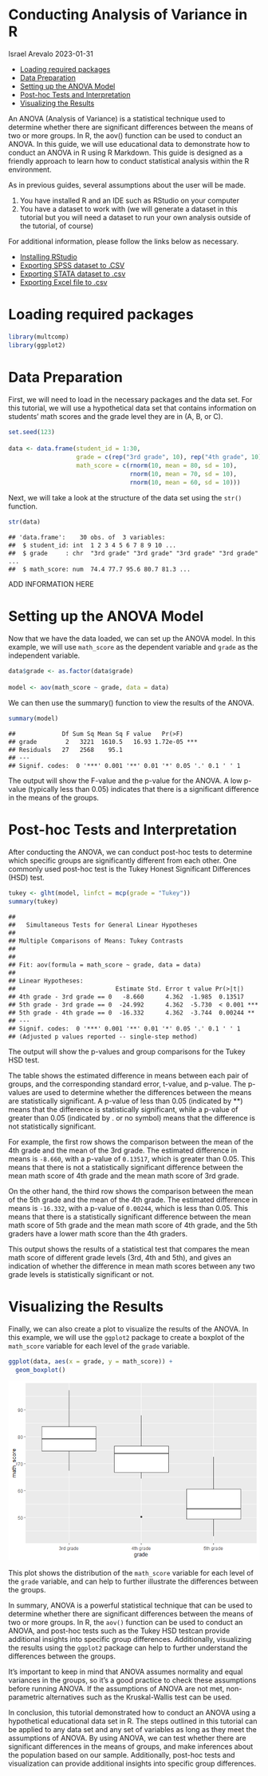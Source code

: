 Conducting Analysis of Variance in R
================
Israel Arevalo
2023-01-31

- <a href="#loading-required-packages"
  id="toc-loading-required-packages">Loading required packages</a>
- <a href="#data-preparation" id="toc-data-preparation">Data
  Preparation</a>
- <a href="#setting-up-the-anova-model"
  id="toc-setting-up-the-anova-model">Setting up the ANOVA Model</a>
- <a href="#post-hoc-tests-and-interpretation"
  id="toc-post-hoc-tests-and-interpretation">Post-hoc Tests and
  Interpretation</a>
- <a href="#visualizing-the-results"
  id="toc-visualizing-the-results">Visualizing the Results</a>

An ANOVA (Analysis of Variance) is a statistical technique used to
determine whether there are significant differences between the means of
two or more groups. In R, the aov() function can be used to conduct an
ANOVA. In this guide, we will use educational data to demonstrate how to
conduct an ANOVA in R using R Markdown. This guide is designed as a
friendly approach to learn how to conduct statistical analysis within
the R environment.

As in previous guides, several assumptions about the user will be made.

1.  You have installed R and an IDE such as RStudio on your computer
2.  You have a dataset to work with (we will generate a dataset in this
    tutorial but you will need a dataset to run your own analysis
    outside of the tutorial, of course)

For additional information, please follow the links below as necessary.

- [Installing
  RStudio](https://rstudio-education.github.io/hopr/starting.html)
- [Exporting SPSS dataset to
  .CSV](https://www.ibm.com/docs/en/spss-statistics/beta?topic=files-exporting-datasets)
- [Exporting STATA dataset to
  .csv](https://stats.oarc.ucla.edu/stata/faq/how-do-i-export-stata-dta-files-to-comma-separated-files/)
- [Exporting Excel file to
  .csv](https://support.microsoft.com/en-us/office/import-or-export-text-txt-or-csv-files-5250ac4c-663c-47ce-937b-339e391393ba)

# Loading required packages

``` r
library(multcomp)
library(ggplot2)
```

# Data Preparation

First, we will need to load in the necessary packages and the data set.
For this tutorial, we will use a hypothetical data set that contains
information on students’ math scores and the grade level they are in (A,
B, or C).

``` r
set.seed(123)

data <- data.frame(student_id = 1:30,
                   grade = c(rep("3rd grade", 10), rep("4th grade", 10), rep("5th grade", 10)),
                   math_score = c(rnorm(10, mean = 80, sd = 10),
                                  rnorm(10, mean = 70, sd = 10),
                                  rnorm(10, mean = 60, sd = 10)))
```

Next, we will take a look at the structure of the data set using the
`str()` function.

``` r
str(data)
```

    ## 'data.frame':    30 obs. of  3 variables:
    ##  $ student_id: int  1 2 3 4 5 6 7 8 9 10 ...
    ##  $ grade     : chr  "3rd grade" "3rd grade" "3rd grade" "3rd grade" ...
    ##  $ math_score: num  74.4 77.7 95.6 80.7 81.3 ...

ADD INFORMATION HERE

# Setting up the ANOVA Model

Now that we have the data loaded, we can set up the ANOVA model. In this
example, we will use `math_score` as the dependent variable and `grade`
as the independent variable.

``` r
data$grade <- as.factor(data$grade)

model <- aov(math_score ~ grade, data = data)
```

We can then use the summary() function to view the results of the ANOVA.

``` r
summary(model)
```

    ##             Df Sum Sq Mean Sq F value   Pr(>F)    
    ## grade        2   3221  1610.5   16.93 1.72e-05 ***
    ## Residuals   27   2568    95.1                     
    ## ---
    ## Signif. codes:  0 '***' 0.001 '**' 0.01 '*' 0.05 '.' 0.1 ' ' 1

The output will show the F-value and the p-value for the ANOVA. A low
p-value (typically less than 0.05) indicates that there is a significant
difference in the means of the groups.

# Post-hoc Tests and Interpretation

After conducting the ANOVA, we can conduct post-hoc tests to determine
which specific groups are significantly different from each other. One
commonly used post-hoc test is the Tukey Honest Significant Differences
(HSD) test.

``` r
tukey <- glht(model, linfct = mcp(grade = "Tukey"))
summary(tukey)
```

    ## 
    ##   Simultaneous Tests for General Linear Hypotheses
    ## 
    ## Multiple Comparisons of Means: Tukey Contrasts
    ## 
    ## 
    ## Fit: aov(formula = math_score ~ grade, data = data)
    ## 
    ## Linear Hypotheses:
    ##                            Estimate Std. Error t value Pr(>|t|)    
    ## 4th grade - 3rd grade == 0   -8.660      4.362  -1.985  0.13517    
    ## 5th grade - 3rd grade == 0  -24.992      4.362  -5.730  < 0.001 ***
    ## 5th grade - 4th grade == 0  -16.332      4.362  -3.744  0.00244 ** 
    ## ---
    ## Signif. codes:  0 '***' 0.001 '**' 0.01 '*' 0.05 '.' 0.1 ' ' 1
    ## (Adjusted p values reported -- single-step method)

The output will show the p-values and group comparisons for the Tukey
HSD test.

The table shows the estimated difference in means between each pair of
groups, and the corresponding standard error, t-value, and p-value. The
p-values are used to determine whether the differences between the means
are statistically significant. A p-value of less than 0.05 (indicated by
\*\*) means that the difference is statistically significant, while a
p-value of greater than 0.05 (indicated by . or no symbol) means that
the difference is not statistically significant.

For example, the first row shows the comparison between the mean of the
4th grade and the mean of the 3rd grade. The estimated difference in
means is `-8.660`, with a p-value of `0.13517`, which is greater than
0.05. This means that there is not a statistically significant
difference between the mean math score of 4th grade and the mean math
score of 3rd grade.

On the other hand, the third row shows the comparison between the mean
of the 5th grade and the mean of the 4th grade. The estimated difference
in means is `-16.332`, with a p-value of `0.00244`, which is less than
0.05. This means that there is a statistically significant difference
between the mean math score of 5th grade and the mean math score of 4th
grade, and the 5th graders have a lower math score than the 4th graders.

This output shows the results of a statistical test that compares the
mean math score of different grade levels (3rd, 4th and 5th), and gives
an indication of whether the difference in mean math scores between any
two grade levels is statistically significant or not.

# Visualizing the Results

Finally, we can also create a plot to visualize the results of the
ANOVA. In this example, we will use the `ggplot2` package to create a
boxplot of the `math_score` variable for each level of the `grade`
variable.

``` r
ggplot(data, aes(x = grade, y = math_score)) + 
  geom_boxplot()
```

![](anova_files/figure-gfm/unnamed-chunk-7-1.png)<!-- -->

This plot shows the distribution of the `math_score` variable for each
level of the `grade` variable, and can help to further illustrate the
differences between the groups.

In summary, ANOVA is a powerful statistical technique that can be used
to determine whether there are significant differences between the means
of two or more groups. In R, the `aov()` function can be used to conduct
an ANOVA, and post-hoc tests such as the Tukey HSD testcan provide
additional insights into specific group differences. Additionally,
visualizing the results using the `ggplot2` package can help to further
understand the differences between the groups.

It’s important to keep in mind that ANOVA assumes normality and equal
variances in the groups, so it’s a good practice to check these
assumptions before running ANOVA. If the assumptions of ANOVA are not
met, non-parametric alternatives such as the Kruskal-Wallis test can be
used.

In conclusion, this tutorial demonstrated how to conduct an ANOVA using
a hypothetical educational data set in R. The steps outlined in this
tutorial can be applied to any data set and any set of variables as long
as they meet the assumptions of ANOVA. By using ANOVA, we can test
whether there are significant differences in the means of groups, and
make inferences about the population based on our sample. Additionally,
post-hoc tests and visualization can provide additional insights into
specific group differences.
